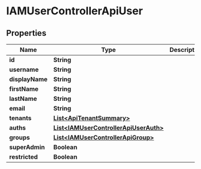 

# IAMUserControllerApiUser


## Properties

| Name | Type | Description | Notes |
|------------ | ------------- | ------------- | -------------|
|**id** | **String** |  |  |
|**username** | **String** |  |  |
|**displayName** | **String** |  |  |
|**firstName** | **String** |  |  |
|**lastName** | **String** |  |  |
|**email** | **String** |  |  |
|**tenants** | [**List&lt;ApiTenantSummary&gt;**](ApiTenantSummary.md) |  |  |
|**auths** | [**List&lt;IAMUserControllerApiUserAuth&gt;**](IAMUserControllerApiUserAuth.md) |  |  |
|**groups** | [**List&lt;IAMUserControllerApiGroup&gt;**](IAMUserControllerApiGroup.md) |  |  |
|**superAdmin** | **Boolean** |  |  |
|**restricted** | **Boolean** |  |  |




